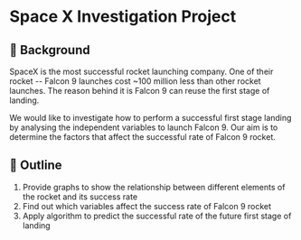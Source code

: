 # Space X Investigation Project

## 🔭 Background

SpaceX is the most successful rocket launching company. One of their rocket -- Falcon 9 launches cost ~100 million less than other rocket launches. The reason behind it is Falcon 9 can reuse the first stage of landing.


We would like to investigate how to perform a successful first stage landing by analysing the independent variables to launch Falcon 9. Our aim is to determine the factors that affect the successful rate of Falcon 9 rocket.

## 🔭 Outline
1. Provide graphs to show the relationship between different elements of the rocket and its success rate
2. Find out which variables affect the success rate of Falcon 9 rocket
3. Apply algorithm to predict the successful rate of the future first stage of landing

